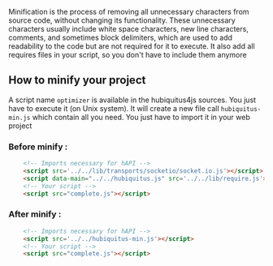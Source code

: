 Minification is the process of removing all unnecessary characters from source code, without changing its functionality. These unnecessary characters usually include white space characters, new line characters, comments, and sometimes block delimiters, which are used to add readability to the code but are not required for it to execute. It also add all requires files in your script, so you don't have to include them anymore

## How to minify your project
A script name `optimizer` is available in the hubiquitus4js sources. You just have to execute it (on Unix system). It will create a new file call `hubiquitus-min.js` which contain all you need. You just have to import it in your web project

### Before minify :
```html
    <!-- Imports necessary for hAPI -->
    <script src='../../lib/transports/socketio/socket.io.js'></script>
    <script data-main="../../hubiquitus.js" src='../../lib/require.js'></script>
    <!-- Your script -->
    <script src="complete.js"></script>
```

### After minify :
```html
    <!-- Imports necessary for hAPI -->
    <script src='../../hubiquitus-min.js'></script>
    <!-- Your script -->
    <script src="complete.js"></script>
```
